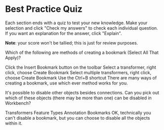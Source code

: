 # Best Practice Quiz

Each section ends with a quiz to test your new knowledge. Make your selection and click "Check my answers" to check each individual question. If you want an explanation for the answer, click "Explain".

**Note**: your score won't be tallied; this is just for review purposes.

<quiz name="">
  <question multiple>
    <p>
      Which of the following are methods of creating a bookmark (Select All That Apply)?
    </p>
    <answer correct>Click the Insert Bookmark button on the toolbar</answer>
    <answer correct>Select a transformer, right click, choose Create Bookmark</answer>
    <answer correct>Select multiple transformers, right click, choose Create Bookmark</answer>
    <answer correct>Use the Ctrl+B shortcut</answer>
    </span>
    <explanation>There are many ways of creating a bookmark, use which ever method works for you.</explanation>
  </question>

  <question multiple>
    <p>
      It's possible to disable other objects besides connections. Can you pick out which of these objects (there may be more than one) can be disabled in Workbench?
    </p>
    <answer correct>Transformers</answer>
    <answer correct>Feature Types</answer>
    <answer>Annotation</answer>
    <answer>Bookmarks</answer>
    <explanation>OK, technically you can't disable a bookmark, but you can choose to disable all the objects within it.</explanation>
  </question>
</quiz>
